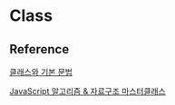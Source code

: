 # Class

## Reference <!-- omit in toc -->
[클래스와 기본 문법](https://ko.javascript.info/class)

[JavaScript 알고리즘 & 자료구조 마스터클래스](https://www.udemy.com/course/best-javascript-data-structures/)